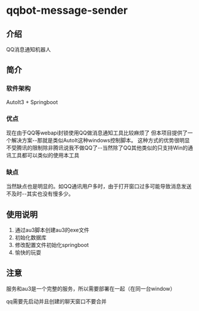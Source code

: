 # qqbot-message-sender

## 介绍
QQ消息通知机器人

## 简介

### 软件架构
AutoIt3 + Springboot

### 优点
现在由于QQ等webapi封锁使用QQ做消息通知工具比较麻烦了
但本项目提供了一个解决方案--那就是类似AutoIt这种windows控制脚本。
这种方式的优势很明显不受腾讯的限制除非腾讯说我不做QQ了--当然除了QQ其他类似的只支持Win的通讯工具都可以类似的使用本工具

### 缺点
当然缺点也是明显的。如QQ通讯用户多时，由于打开窗口过多可能导致消息发送不及时--其实也没有慢多少。

## 使用说明
1. 通过au3脚本创建au3的exe文件
2. 初始化数据库
3. 修改配置文件初始化springboot
4. 愉快的玩耍

## 注意

服务和au3是一个完整的服务，所以需要部署在一起（在同一台window）

qq需要先启动并且创建的聊天窗口不要合并